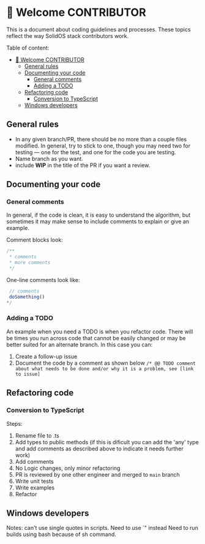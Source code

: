 # 🤗 Welcome CONTRIBUTOR

This is a document about coding guidelines and processes. These topics reflect the way SolidOS stack contributors work.

Table of content:

- [🤗 Welcome CONTRIBUTOR](#-welcome-contributor)
  - [General rules](#general-rules)
  - [Documenting your code](#documenting-your-code)
    - [General comments](#general-comments)
    - [Adding a TODO](#adding-a-todo)
  - [Refactoring code](#refactoring-code)
    - [Conversion to TypeScript](#conversion-to-typescript)
  - [Windows developers](#windows-developers)

## General rules

- In any given branch/PR, there should be no more than a couple files modified. In general, try to stick to one, though you may need two for testing — one for the test, and one for the code you are testing.
- Name branch as you want.
- include **WIP** in the title of the PR if you want a review.

## Documenting your code

### General comments

In general, if the code is clean, it is easy to understand the algorithm, but sometimes it may make sense to include comments to explain or give an example.

Comment blocks look:

```js
/**
 * comments
 * more comments
 */
 ```

 One-line comments look like:

 ```js
  // comments
  doSomething()
 */
 ```

### Adding a TODO

An example when you need a TODO is when you refactor code. There will be times you run across code that cannot be easily changed or may be better suited for an alternate branch. In this case you can:

1. Create a follow-up issue
2. Document the code by a comment as shown below
   `/* @@ TODO comment about what needs to be done and/or why it is a problem, see [link to issue]`

## Refactoring code

### Conversion to TypeScript

Steps:

1. Rename file to .ts
2. Add types to public methods (if this is dificult you can add the 'any' type and add comments as described above to indicate it needs further work)
3. Add comments
4. No Logic changes, only minor refactoring
5. PR is reviewed by one other engineer and merged to `main` branch
6. Write unit tests
7. Write examples
8. Refactor

## Windows developers

Notes: can't use single quotes in scripts. Need to use `\" instead
Need to run builds using bash because of sh command.
